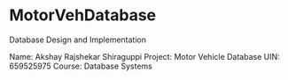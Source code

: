 # MotorVehDatabase
Database Design and Implementation

Name: Akshay Rajshekar Shiraguppi
Project: Motor Vehicle Database
UIN: 659525975
Course: Database Systems


